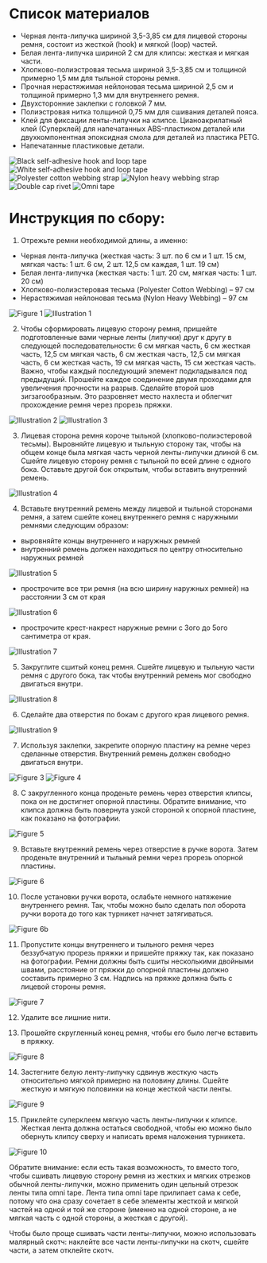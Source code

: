 # Список материалов
* Черная лента-липучка шириной 3,5-3,85 см для лицевой стороны ремня, состоит из жесткой (hook)  и мягкой (loop) частей.
* Белая лента-липучка шириной 2 см для клипсы: жесткая и мягкая части.
* Хлопково-полиэстровая тесьма шириной 3,5-3,85 см и толщиной примерно 1,5 мм для тыльной стороны ремня.
* Прочная нерастяжимая нейлоновая тесьма шириной 2,5 см и толщиной примерно 1,3 мм для внутреннего ремня.
* Двухсторонние заклепки с головкой 7 мм.
* Полиэстровая нитка толщиной 0,75 мм для сшивания деталей пояса.
* Клей для фиксации ленты-липучки на клипсе. Цианоакрилатный клей (Суперклей) для напечатанных ABS-пластиком деталей или двухкомпонентная эпоксидная смола для деталей из пластика PETG.
* Напечатанные пластиковые детали.

![Black self-adhesive hook and loop tape](../assets/instructions/part1.jpg)
![White self-adhesive hook and loop tape](../assets/instructions/part2.jpg)
![Polyester cotton webbing strap](../assets/instructions/part3.jpg)
![Nylon heavy webbing strap](../assets/instructions/part4.jpg)
![Double cap rivet](../assets/instructions/part5.jpg)
![Omni tape](../assets/instructions/part6.jpg)

# Инструкция по сбору:
1. Отрежьте ремни необходимой длины, а именно:
  * Черная лента-липучка (жесткая часть: 3 шт. по 6 см и 1 шт. 15 см, мягкая часть: 1 шт. 6 см, 2 шт. 12,5 см каждая, 1 шт. 19 см)
  * Белая лента-липучка (жесткая часть: 1 шт. 20 см, мягкая часть: 1 шт. 20 см)
  * Хлопково-полиэстеровая тесьма (Polyester Cotton Webbing) – 97 см
  * Нерастяжимая нейлоновая тесьма (Nylon Heavy Webbing) – 97 см

![Figure 1](../assets/instructions/figure1.jpg)
![Illustration 1](../assets/instructions/illustration1.jpg)

2. Чтобы сформировать лицевую сторону ремня, пришейте подготовленные вами черные ленты (липучки) друг к другу в следующей последовательности: 6 см мягкая часть, 6 см жесткая часть, 12,5 см мягкая часть, 6 см жесткая часть, 12,5 см мягкая часть, 6 см жесткая часть, 19 см мягкая часть, 15 см жесткая часть. Важно, чтобы каждый последующий элемент подкладывался под предыдущий. Прошейте каждое соединение двумя проходами для увеличения прочности на разрыв. Сделайте второй шов зигзагообразным. Это разровняет место нахлеста и облегчит прохождение ремня через прорезь пряжки.

![Illustration 2](../assets/instructions/illustration2.jpg)
![Illustration 3](../assets/instructions/illustration3.jpg)

3. Лицевая сторона ремня короче тыльной (хлопково-полиэстеровой тесьмы). Выровняйте лицевую и тыльную сторону так, чтобы на общем конце была мягкая часть черной ленты-липучки длиной 6 см. Сшейте лицевую сторону ремня с тыльной по всей длине с одного бока. Оставьте другой бок открытым, чтобы вставить внутренний ремень. 

![Illustration 4](../assets/instructions/illustration4.jpg)

4. Вставьте внутренний ремень между лицевой и тыльной сторонами ремня, а затем сшейте конец внутреннего ремня с наружными ремнями следующим образом:
  * выровняйте концы внутреннего и наружных ремней
  * внутренний ремень должен находиться по центру относительно наружных ремней

![Illustration 5](../assets/instructions/illustration5.jpg)

  * прострочите все три ремня (на всю ширину наружных ремней) на расстоянии 3 см от края

![Illustration 6](../assets/instructions/illustration6.jpg)

  * прострочите крест-накрест наружные ремни с 3ого до 5ого сантиметра от края.

![Illustration 7](../assets/instructions/illustration7.jpg)

5. Закруглите сшитый конец ремня. Сшейте лицевую и тыльную части ремня с другого бока, так чтобы внутренний ремень мог свободно двигаться внутри.

![Illustration 8](../assets/instructions/illustration8.jpg)

6. Сделайте два отверстия по бокам с другого края лицевого ремня.

![Illustration 9](../assets/instructions/illustration9.jpg)

7. Используя заклепки, закрепите опорную пластину на ремне через сделанные отверстия. Внутренний ремень должен свободно двигаться внутри.

![Figure 3](../assets/instructions/figure3.jpg)
![Figure 4](../assets/instructions/figure4.jpg)

8. С закругленного конца проденьте ремень через отверстия клипсы, пока он не достигнет опорной пластины. Обратите внимание, что клипса должна быть повернута узкой стороной к опорной пластине, как показано на фотографии.

![Figure 5](../assets/instructions/figure5.jpg)

9. Вставьте внутренний ремень через отверстие в ручке ворота. Затем проденьте внутренний и тыльный ремни через прорезь опорной пластины.

![Figure 6](../assets/instructions/figure6.jpg)

10. После установки ручки ворота, ослабьте немного натяжение внутреннего ремня. Так, чтобы можно было сделать пол оборота ручки ворота до того как турникет начнет затягиваться.

![Figure 6b](../assets/instructions/figure6b.jpg)

11. Пропустите концы внутреннего и тыльного ремня через беззубчатую прорезь пряжки и пришейте пряжку так, как показано на фотографии. Ремни должны быть сшиты несколькими двойными швами, расстояние от пряжки до опорной пластины должно составить примерно 3 см. Надпись на пряжке должна быть с лицевой стороны ремня.

![Figure 7](../assets/instructions/figure7.jpg)

12. Удалите все лишние нити.

13. Прошейте скругленный конец ремня, чтобы его было легче вставить в пряжку.

![Figure 8](../assets/instructions/figure8.jpg)

14. Застегните белую ленту-липучку сдвинув жесткую часть относительно мягкой примерно на половину длины. Сшейте жесткую и мягкую половинки на конце жесткой части ленты.

![Figure 9](../assets/instructions/figure9.jpg)

15. Приклейте суперклеем мягкую часть ленты-липучки к клипсе. Жесткая лента должна остаться свободной, чтобы ею можно было обернуть клипсу сверху и написать время наложения турникета. 

![Figure 10](../assets/instructions/figure10.jpg)

Обратите внимание: если есть такая возможность, то вместо того, чтобы сшивать лицевую сторону ремня из жестких и мягких отрезков обычной ленты-липучки, можно применить один цельный отрезок ленты типа omni tape. Лента типа omni tape прилипает сама к себе, потому что она сразу сочетает в себе элементы жесткой и мягкой частей на одной и той же стороне (именно на одной стороне, а не мягкая часть с одной стороны, а жесткая с другой).

Чтобы было проще сшивать части ленты-липучки, можно использовать малярный скотч: наклейте все части ленты-липучки на скотч, сшейте части, а затем отклейте скотч.
